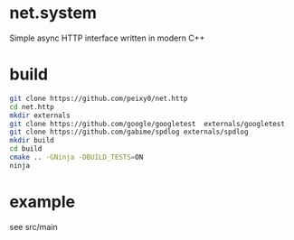 # net.system
Simple async HTTP interface written in modern C++

# build
```bash
git clone https://github.com/peixy0/net.http
cd net.http
mkdir externals
git clone https://github.com/google/googletest  externals/googletest
git clone https://github.com/gabime/spdlog externals/spdlog
mkdir build
cd build
cmake .. -GNinja -DBUILD_TESTS=ON
ninja
```

# example
see src/main
